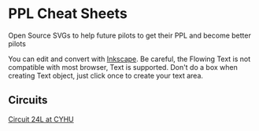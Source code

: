 # PPL Cheat Sheets

Open Source SVGs to help future pilots to get their PPL and become better pilots

You can edit and convert with [Inkscape](https://inkscape.org/en/). Be careful, the Flowing Text is not compatible with most browser, Text is supported. Don't do a box when creating Text object, just click once to create your text area.

## Circuits
[Circuit 24L at CYHU](http://codingtony.com/ppl_cheatsheets/Circuit_24L_CYHU.svg)
